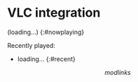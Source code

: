 # VLC integration

(loading...)
{:#nowplaying}

Recently played:
* loading...
{:#recent}

<style>
#nowplaying {
	background: #ddffdd;
	border: 1px solid #007700;
	font-size: larger;
}
#recent li:nth-child(even) {
	background: #ddffee;
}
#recent li:nth-child(odd) {
	background: #eeffdd;
}
</style>

$$modlinks$$
